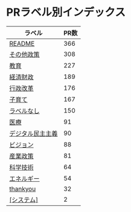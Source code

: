 # PRラベル別インデックス

| ラベル | PR数 |
|--------|------|
| [README](label_README.md) | 366 |
| [その他政策](label_その他政策.md) | 308 |
| [教育](label_教育.md) | 227 |
| [経済財政](label_経済財政.md) | 189 |
| [行政改革](label_行政改革.md) | 176 |
| [子育て](label_子育て.md) | 167 |
| [ラベルなし](label_ラベルなし.md) | 150 |
| [医療](label_医療.md) | 91 |
| [デジタル民主主義](label_デジタル民主主義.md) | 90 |
| [ビジョン](label_ビジョン.md) | 88 |
| [産業政策](label_産業政策.md) | 81 |
| [科学技術](label_科学技術.md) | 64 |
| [エネルギー](label_エネルギー.md) | 54 |
| [thankyou](label_thankyou.md) | 32 |
| [[システム]](label_[システム].md) | 2 |
